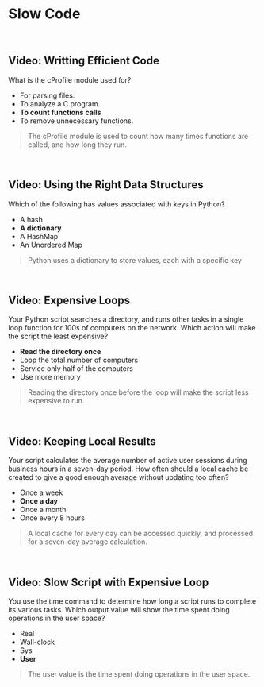 # Slow Code

<br>

## Video: Writting Efficient Code

What is the cProfile module used for?

* For parsing files.
* To analyze a C program.
* **To count functions calls**
* To remove unnecessary functions.

> The cProfile module is used to count how many times functions are called, and how long they run.

<br>

## Video: Using the Right Data Structures

Which of the following has values associated with keys in Python?

* A hash
* **A dictionary**
* A HashMap
* An Unordered Map

> Python uses a dictionary to store values, each with a specific key

<br>

## Video: Expensive Loops

Your Python script searches a directory, and runs other tasks in a single loop function for 100s of computers on the network. Which action will make the script the least expensive?

* **Read the directory once**
* Loop the total number of computers
* Service only half of the computers
* Use more memory 

> Reading the directory once before the loop will make the script less expensive to run.

<br>

## Video: Keeping Local Results

Your script calculates the average number of active user sessions during business hours in a seven-day period. How often should a local cache be created to give a good enough average without updating too often?

* Once a week
* **Once a day**
* Once a month
* Once every 8 hours 

> A local cache for every day can be accessed quickly, and processed for a seven-day average calculation. 

<br>

## Video: Slow Script with Expensive Loop

You use the time command to determine how long a script runs to complete its various tasks. Which output value will show the time spent doing operations in the user space?

* Real
* Wall-clock
* Sys
* **User**

> The user value is the time spent doing operations in the user space. 